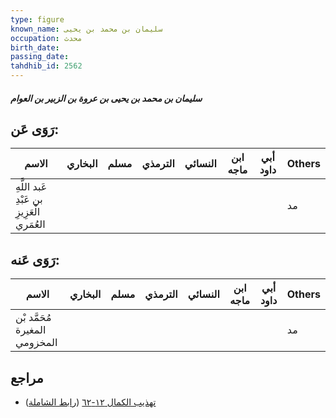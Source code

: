 ```yaml
---
type: figure
known_name: سليمان بن محمد بن يحيى
occupation: محدث
birth_date:
passing_date:
tahdhib_id: 2562
---
```

##### سليمان بن محمد بن يحيى بن عروة بن الزبير بن العوام

## رَوَى عَن:
| الاسم                                      | البخاري | مسلم | الترمذي | النسائي | ابن ماجه | أبي داود | Others |
| ------------------------------------------ | ------- | ---- | ------- | ------- | -------- | -------- | ------ |
| عَبد اللَّهِ بن عَبْدِ الْعَزِيزِ العُمَري |         |      |         |         |          |          | مد     |
## رَوَى عَنه:
| الاسم                         | البخاري | مسلم | الترمذي | النسائي | ابن ماجه | أبي داود | Others |
| ----------------------------- | ------- | ---- | ------- | ------- | -------- | -------- | ------ |
| مُحَمَّد بْن المغيرة المخزومي |         |      |         |         |          |          | مد     |
## مراجع
- [تهذيب الكمال ١٢-٦٢](obsidian://open?vault=Tahdhib-al-Kamal&file=Figures/٢٥٦٢-سليمان%20بن%20محمد%20بن%20يحيى%20بن%20عروة%20بن%20الزبير%20بن%20العوام) ([رابط الشاملة](https://shamela.ws/book/3722/5835))
